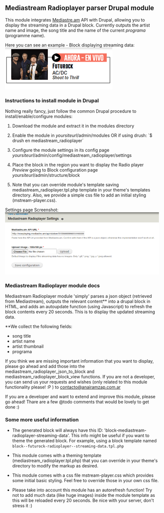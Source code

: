 ## Mediastream Radioplayer parser Drupal module
This module integrates [Mediastre.am](http://mediastre.am) API with Drupal, allowing you to display the streaming data in a Drupal block.
Currently outputs the artist name and image, the song title and the name of the current _programa_ (programme name).

Here you can see an example - Block displaying streaming data:
![Example preview](player_preview.png?raw=true "Example Preview")


### Instructions to install module in Drupal
Nothing really fancy, just follow the common Drupal procedure to install/enable/configure modules:

1. Download the module and extract it in the modules directory

2. Enable the module in _yoursiteurl_/admin/modules
   OR if using drush:
   ´$ drush en mediastream_radioplayer´

3. Configure the module settings in its config page _yoursiteurl_/admin/config/mediastream_radioplayer/settings

4. Place the block in the region you want to display the Radio player *Preview* going to Block configuration page _yoursiteurl_/admin/structure/block

5. Note that you can override module's template saving mediastream_radioplayer.tpl.php template in your theme's templates directory. Also, we provide a simple css file to add an initial styling (mstream-player.css).

Settings page Screenshot:
![Settings page](mediastream_radioplayer_settings.png?raw=true "Settings page Screenshot")


### Mediastream Radioplayer module docs

Mediastream Radioplayer module 'simply' parses a json object (retrieved from Mediastream), outputs the relevant content** into a drupal block in HTML, and adds an autoupdate function (using Javascript) to refresh the block contents every 20 seconds. This is to display the updated streaming data. 

**We collect the following fields: 
- song title
- artist name
- artist thumbnail
- programa

If you think we are missing important information that you want to display, please go ahead and add those into the mediastream_radioplayer_json_to_block and mediastream_radioplayer_block_view functions. If you are not a developer, you can send us your requests and wishes (only related to this module functionality please! :P ) to [contacto@anairamzap.com.ar](mailto:contacto@anairamzap.com.ar)

If you are a developer and want to extend and improve this module, please go ahead! Thare are a few @todo comments that would be lovely to get done :)


### Some more useful information
- The generated block will always have this ID: 'block-mediastream-radioplayer-streaming-data'. This info might be useful if you want to theme the generated block. For example, using a block template named `block--futurock-radioplayer--streaming-data.tpl.php`

- This module comes with a theming template (mediastream_radioplayer.tpl.php) that you can override in your theme's directory to modify the markup as desired.

- This module comes with a css file mstream-player.css which provides some initial basic styling. Feel free to override those in your own css file.

- Please take into account this module has an autorefresh function! Try not to add much data (like huge images) inside the module template as this will be reloaded every 20 seconds. Be nice with your server, don't stress it :)
